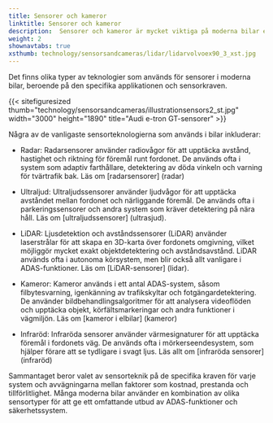 ```yaml
---
title: Sensorer och kameror
linktitle: Sensorer och kameror
description:  Sensorer och kameror är mycket viktiga på moderna bilar eftersom de spelar en nyckelroll i många av de avancerade förarassistanssystemen. EVKX.net ger dig information om de olika typerna som används i elbilar.
weight: 2
shownavtabs: true
xsthumb: technology/sensorsandcameras/lidar/lidarvolvoex90_3_xst.jpg
---
```

<!-- markdownlint-disable MD033 -->
Det finns olika typer av teknologier som används för sensorer i moderna bilar, beroende på den specifika applikationen och sensorkraven.

{{< sitefiguresized thumb="technology/sensorsandcameras/illustrationsensors2_st.jpg" width="3000" height="1890" title="Audi e-tron GT-sensorer" >}}

Några av de vanligaste sensorteknologierna som används i bilar inkluderar:

- Radar: Radarsensorer använder radiovågor för att upptäcka avstånd, hastighet och riktning för föremål runt fordonet. De används ofta i system som adaptiv farthållare, detektering av döda vinkeln och varning för tvärtrafik bak. Läs om [radarsensorer] (radar)

- Ultraljud: Ultraljudssensorer använder ljudvågor för att upptäcka avståndet mellan fordonet och närliggande föremål. De används ofta i parkeringssensorer och andra system som kräver detektering på nära håll. Läs om [ultraljudssensorer] (ultrasjud).

- LiDAR: Ljusdetektion och avståndssensorer (LiDAR) använder laserstrålar för att skapa en 3D-karta över fordonets omgivning, vilket möjliggör mycket exakt objektdetektering och avståndsavstånd. LiDAR används ofta i autonoma körsystem, men blir också allt vanligare i ADAS-funktioner. Läs om [LiDAR-sensorer] (lidar).

- Kameror: Kameror används i ett antal ADAS-system, såsom filbytesvarning, igenkänning av trafikskyltar och fotgängardetektering. De använder bildbehandlingsalgoritmer för att analysera videoflöden och upptäcka objekt, körfältsmarkeringar och andra funktioner i vägmiljön. Läs om [kameror i elbilar] (kameror)

- Infraröd: Infraröda sensorer använder värmesignaturer för att upptäcka föremål i fordonets väg. De används ofta i mörkerseendesystem, som hjälper förare att se tydligare i svagt ljus. Läs allt om [infraröda sensorer] (infraröd)

Sammantaget beror valet av sensorteknik på de specifika kraven för varje system och avvägningarna mellan faktorer som kostnad, prestanda och tillförlitlighet. Många moderna bilar använder en kombination av olika sensortyper för att ge ett omfattande utbud av ADAS-funktioner och säkerhetssystem.

